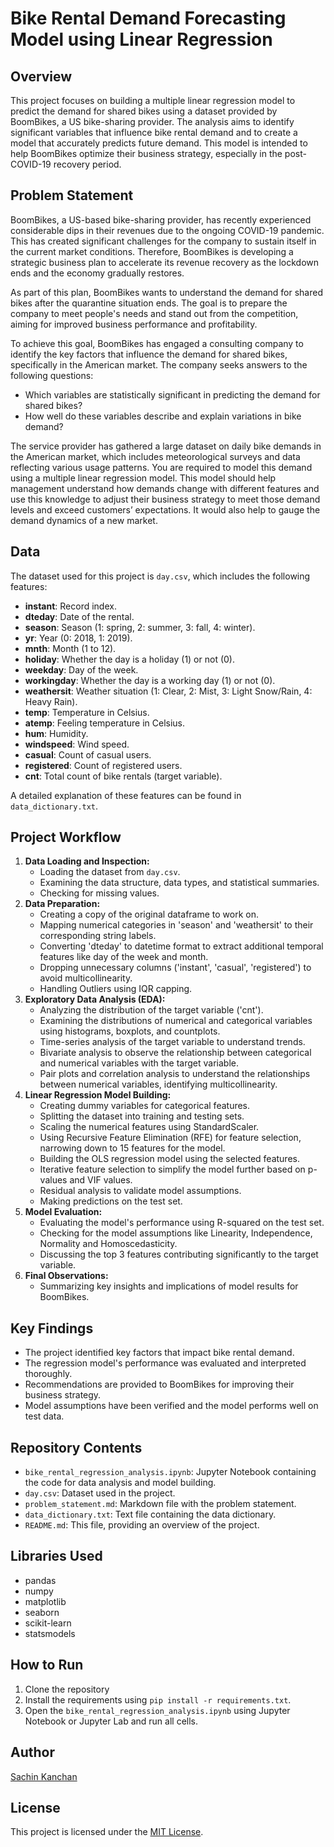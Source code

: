 # Bike Rental Demand Forecasting Model using Linear Regression

## Overview

This project focuses on building a multiple linear regression model to predict the demand for shared bikes using a dataset provided by BoomBikes, a US bike-sharing provider. The analysis aims to identify significant variables that influence bike rental demand and to create a model that accurately predicts future demand. This model is intended to help BoomBikes optimize their business strategy, especially in the post-COVID-19 recovery period.

## Problem Statement
BoomBikes, a US-based bike-sharing provider, has recently experienced considerable dips in their revenues due to the ongoing COVID-19 pandemic. This has created significant challenges for the company to sustain itself in the current market conditions. Therefore, BoomBikes is developing a strategic business plan to accelerate its revenue recovery as the lockdown ends and the economy gradually restores.

As part of this plan, BoomBikes wants to understand the demand for shared bikes after the quarantine situation ends. The goal is to prepare the company to meet people's needs and stand out from the competition, aiming for improved business performance and profitability.

To achieve this goal, BoomBikes has engaged a consulting company to identify the key factors that influence the demand for shared bikes, specifically in the American market. The company seeks answers to the following questions:

*   Which variables are statistically significant in predicting the demand for shared bikes?
*   How well do these variables describe and explain variations in bike demand?

The service provider has gathered a large dataset on daily bike demands in the American market, which includes meteorological surveys and data reflecting various usage patterns. You are required to model this demand using a multiple linear regression model. This model should help management understand how demands change with different features and use this knowledge to adjust their business strategy to meet those demand levels and exceed customers’ expectations. It would also help to gauge the demand dynamics of a new market.

## Data
The dataset used for this project is `day.csv`, which includes the following features:
-   **instant**: Record index.
-   **dteday**: Date of the rental.
-   **season**: Season (1: spring, 2: summer, 3: fall, 4: winter).
-   **yr**: Year (0: 2018, 1: 2019).
-   **mnth**: Month (1 to 12).
-   **holiday**: Whether the day is a holiday (1) or not (0).
-   **weekday**: Day of the week.
-   **workingday**: Whether the day is a working day (1) or not (0).
-   **weathersit**: Weather situation (1: Clear, 2: Mist, 3: Light Snow/Rain, 4: Heavy Rain).
-   **temp**: Temperature in Celsius.
-   **atemp**: Feeling temperature in Celsius.
-   **hum**: Humidity.
-   **windspeed**: Wind speed.
-   **casual**: Count of casual users.
-   **registered**: Count of registered users.
-   **cnt**: Total count of bike rentals (target variable).

A detailed explanation of these features can be found in `data_dictionary.txt`.

## Project Workflow
1.  **Data Loading and Inspection:**
    -   Loading the dataset from `day.csv`.
    -   Examining the data structure, data types, and statistical summaries.
    -   Checking for missing values.
2.  **Data Preparation:**
    -   Creating a copy of the original dataframe to work on.
    -   Mapping numerical categories in 'season' and 'weathersit' to their corresponding string labels.
    -   Converting 'dteday' to datetime format to extract additional temporal features like day of the week and month.
    -   Dropping unnecessary columns ('instant', 'casual', 'registered') to avoid multicollinearity.
    -   Handling Outliers using IQR capping.
3.  **Exploratory Data Analysis (EDA):**
    -   Analyzing the distribution of the target variable ('cnt').
    -   Examining the distributions of numerical and categorical variables using histograms, boxplots, and countplots.
    -   Time-series analysis of the target variable to understand trends.
    -   Bivariate analysis to observe the relationship between categorical and numerical variables with the target variable.
    -   Pair plots and correlation analysis to understand the relationships between numerical variables, identifying multicollinearity.
4.  **Linear Regression Model Building:**
    -   Creating dummy variables for categorical features.
    -   Splitting the dataset into training and testing sets.
    -   Scaling the numerical features using StandardScaler.
    -   Using Recursive Feature Elimination (RFE) for feature selection, narrowing down to 15 features for the model.
    -   Building the OLS regression model using the selected features.
    -   Iterative feature selection to simplify the model further based on p-values and VIF values.
    -   Residual analysis to validate model assumptions.
    -   Making predictions on the test set.
5.  **Model Evaluation:**
    -   Evaluating the model's performance using R-squared on the test set.
    -   Checking for the model assumptions like Linearity, Independence, Normality and Homoscedasticity.
    -   Discussing the top 3 features contributing significantly to the target variable.
6.  **Final Observations:**
    -   Summarizing key insights and implications of model results for BoomBikes.

## Key Findings

-   The project identified key factors that impact bike rental demand.
-   The regression model's performance was evaluated and interpreted thoroughly.
-   Recommendations are provided to BoomBikes for improving their business strategy.
-   Model assumptions have been verified and the model performs well on test data.

## Repository Contents
-   `bike_rental_regression_analysis.ipynb`: Jupyter Notebook containing the code for data analysis and model building.
-   `day.csv`: Dataset used in the project.
-   `problem_statement.md`: Markdown file with the problem statement.
-   `data_dictionary.txt`: Text file containing the data dictionary.
-   `README.md`: This file, providing an overview of the project.

## Libraries Used
- pandas
- numpy
- matplotlib
- seaborn
- scikit-learn
- statsmodels

## How to Run
1.  Clone the repository
2.  Install the requirements using `pip install -r requirements.txt`.
3.  Open the `bike_rental_regression_analysis.ipynb` using Jupyter Notebook or Jupyter Lab and run all cells.

## Author
[Sachin Kanchan](https://github.com/sachin-kanchan)

## License
This project is licensed under the [MIT License](LICENSE).
